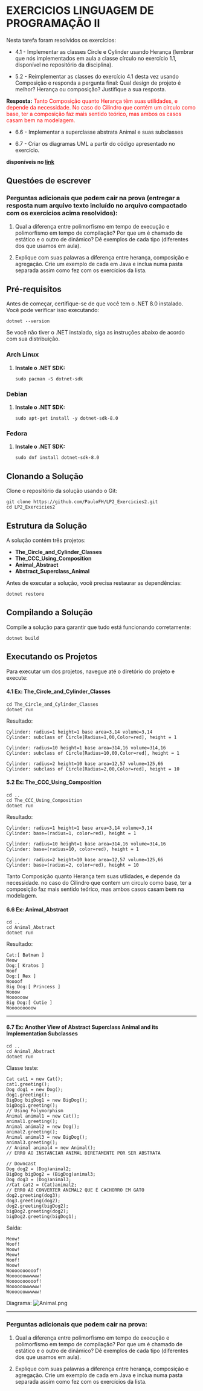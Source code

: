 # EXERCICIOS LINGUAGEM DE PROGRAMAÇÃO II

Nesta tarefa foram resolvidos os exercícios:
- 4.1 - Implementar as classes Circle e Cylinder usando Herança (lembrar que nós implementados em aula a classe círculo no exercício 1.1, disponível no repositório da disciplina).


- 5.2 - Reimplementar as classes do exercício 4.1 desta vez usando Composição e responda a pergunta final: Qual design de projeto é melhor? Herança ou composição? Justifique a sua resposta.

**Resposta:** <span style="color:red"> Tanto Composição quanto Herança têm suas utilidades, e depende da necessidade. No caso do Cilindro que contém um círculo como base, ter a composição faz mais sentido teórico, mas ambos os casos casam bem na modelagem.</span>

- 6.6 - Implementar a superclasse abstrata Animal e suas subclasses


- 6.7 - Criar os diagramas UML a partir do código apresentado no exercício.


**disponíveis no [link](https://www3.ntu.edu.sg/home/ehchua/programming/java/j3f_oopexercises.html)**

## Questóes de escrever
### Perguntas adicionais que podem cair na prova (entregar a resposta num arquivo texto incluído no arquivo compactado com os exercícios acima resolvidos):

1. Qual a diferença entre polimorfismo em tempo de execução e polimorfismo em tempo de compilação? Por que um é chamado de estático e o outro de dinâmico? Dê exemplos de cada tipo (diferentes dos que usamos em aula).

2. Explique com suas palavras a diferença entre herança, composição e agregação. Crie um exemplo de cada em Java e inclua numa pasta separada assim como fez com os exercícios da lista.

## Pré-requisitos
Antes de começar, certifique-se de que você tem o .NET 8.0 instalado. Você pode verificar isso executando:

```
dotnet --version
```

Se você não tiver o .NET instalado, siga as instruções abaixo de acordo com sua distribuição.

### Arch Linux
1. **Instale o .NET SDK:**
   ```
   sudo pacman -S dotnet-sdk
   ```
### Debian
1. **Instale o .NET SDK:**

   ```
   sudo apt-get install -y dotnet-sdk-8.0
   ```

### Fedora

1. **Instale o .NET SDK:**

   ```
   sudo dnf install dotnet-sdk-8.0
   ```

## Clonando a Solução
Clone o repositório da solução usando o Git:

```
git clone https://github.com/PauloFH/LP2_Exercicies2.git
cd LP2_Exercicies2
```

## Estrutura da Solução

A solução contém três projetos:

- **The_Circle_and_Cylinder_Classes**
- **The_CCC_Using_Composition**
- **Animal_Abstract**
- **Abstract_Superclass_Animal**

Antes de executar a solução, você precisa restaurar as dependências:

```
dotnet restore
```

## Compilando a Solução

Compile a solução para garantir que tudo está funcionando corretamente:

```
dotnet build
```

## Executando os Projetos
Para executar um dos projetos, navegue até o diretório do projeto e execute:
#### 4.1  Ex: The_Circle_and_Cylinder_Classes
```
cd The_Circle_and_Cylinder_Classes
dotnet run
```
Resultado:
```
Cylinder: radius=1 height=1 base area=3,14 volume=3,14
Cylinder: subclass of Circle[Radius=1,00,Color=red], height = 1

Cylinder: radius=10 height=1 base area=314,16 volume=314,16
Cylinder: subclass of Circle[Radius=10,00,Color=red], height = 1

Cylinder: radius=2 height=10 base area=12,57 volume=125,66
Cylinder: subclass of Circle[Radius=2,00,Color=red], height = 10
```
#### 5.2  Ex: The_CCC_Using_Composition
```
cd ..
cd The_CCC_Using_Composition
dotnet run
```
Resultado:
```
Cylinder: radius=1 height=1 base area=3,14 volume=3,14
Cylinder: base=(radius=1, color=red), height = 1

Cylinder: radius=10 height=1 base area=314,16 volume=314,16
Cylinder: base=(radius=10, color=red), height = 1

Cylinder: radius=2 height=10 base area=12,57 volume=125,66
Cylinder: base=(radius=2, color=red), height = 10
```
Tanto Composição quanto Herança tem suas utlidades, e depende da necessidade. no caso do Cilindro que contem um circulo como base, ter a composição faz mais sentido teórico, mas ambos casos casam bem na modelagem.
#### 6.6  Ex: Animal_Abstract
```
cd ..
cd Animal_Abstract
dotnet run
```

Resultado:

```
Cat:[ Batman ]
Meow
Dog:[ Kratos ]
Woof
Dog:[ Rex ]
Woooof
Big Dog:[ Princess ]
Wooow
Woooooow
Big Dog:[ Cutie ]
Wooooooooow
```

****

#### 6.7  Ex: Another View of Abstract Superclass Animal and its Implementation Subclasses

```
cd ..
cd Animal_Abstract
dotnet run
```
Classe teste:
```
Cat cat1 = new Cat();
cat1.greeting();
Dog dog1 = new Dog();
dog1.greeting();
BigDog bigDog1 = new BigDog();
bigDog1.greeting();
// Using Polymorphism
Animal animal1 = new Cat();
animal1.greeting();
Animal animal2 = new Dog();
animal2.greeting();
Animal animal3 = new BigDog();
animal3.greeting();
// Animal animal4 = new Animal();
// ERRO AO INSTANCIAR ANIMAL DIRETAMENTE POR SER ABSTRATA

// Downcast
Dog dog2 = (Dog)animal2;
BigDog bigDog2 = (BigDog)animal3;
Dog dog3 = (Dog)animal3;
//Cat cat2 = (Cat)animal2; 
// ERRO AO CONVERTER ANIMAL2 QUE É CACHORRO EM GATO
dog2.greeting(dog3);
dog3.greeting(dog2);
dog2.greeting(bigDog2);
bigDog2.greeting(dog2);
bigDog2.greeting(bigDog1);
```
Saída: 
```
Meow!
Woof!
Woow!
Meow!
Woof!
Woow!
Woooooooooof!
Woooooowwwww!
Woooooooooof!
Woooooowwwww!
Woooooowwwww!
```
Diagrama:
![Animal.png](Abstract_Superclass_Animal/Animal.png)


****
### Perguntas adicionais que podem cair na prova:

1. Qual a diferença entre polimorfismo em tempo de execução e polimorfismo em tempo de compilação? Por que um é chamado de estático e o outro de dinâmico? Dê exemplos de cada tipo (diferentes dos que usamos em aula).

2. Explique com suas palavras a diferença entre herança, composição e agregação. Crie um exemplo de cada em Java e inclua numa pasta separada assim como fez com os exercícios da lista.
